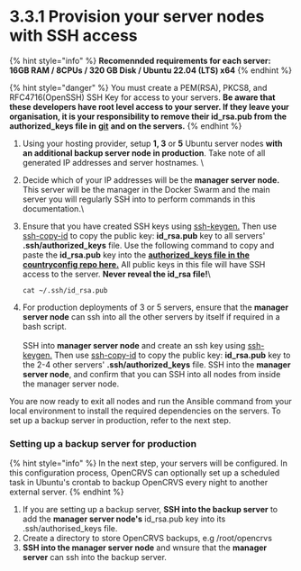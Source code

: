 # 3.3.1 Provision your server nodes with SSH access

{% hint style="info" %}
**Recomennded requirements for each server:**\
**16GB RAM / 8CPUs / 320 GB Disk / Ubuntu 22.04 (LTS) x64**
{% endhint %}



{% hint style="danger" %}
You must create a PEM(RSA), PKCS8, and RFC4716(OpenSSH) SSH Key for access to your servers.  **Be aware that these developers have root level access to your server.  If they leave your organisation, it is your responsibility to remove their id\_rsa.pub from the authorized\_keys file in** [**git**](https://github.com/opencrvs/opencrvs-countryconfig/blob/develop/infrastructure/authorized\_keys) **and on the servers.** &#x20;
{% endhint %}

1. Using your hosting provider, setup **1, 3** or **5** Ubuntu server nodes **with an additional backup server node in production**. Take note of all generated IP addresses and server hostnames.  \

2. Decide which of your IP addresses will be the **manager server node.** This server will be the manager in the Docker Swarm and the main server you will regularly SSH into to perform commands in this documentation.\

3.  Ensure that you have created SSH keys using [ssh-keygen.](https://www.ssh.com/academy/ssh/keygen)  Then use [ssh-copy-id](https://www.ssh.com/academy/ssh/keygen#copying-the-public-key-to-the-server) to copy the public key: **id\_rsa.pub** key to all servers' **.ssh/authorized\_keys** file.  Use the following command to copy and paste the **id\_rsa.pub** key into the [**authorized\_keys file in the countryconfig repo here.**](https://github.com/opencrvs/opencrvs-countryconfig/blob/master/infrastructure/authorized\_keys)  All public keys in this file will have SSH access to the server. **Never reveal the id\_rsa file!**\


    ```
    cat ~/.ssh/id_rsa.pub
    ```


4. For production deployments of 3 or 5 servers, ensure that the **manager server node** can ssh into all the other servers by itself if required in a bash script.\
   \
   SSH into **manager server node** and create an ssh key  using [ssh-keygen.](https://www.ssh.com/academy/ssh/keygen)  Then use [ssh-copy-id](https://www.ssh.com/academy/ssh/keygen#copying-the-public-key-to-the-server) to copy the public key: **id\_rsa.pub** key to the 2-4 other servers' **.ssh/authorized\_keys** file. SSH into the **manager server node**, and confirm that you can SSH into all nodes from inside the manager server node.

You are now ready to exit all nodes and run the Ansible command from your local environment to install the required dependencies on the servers.  To set up a backup server in production, refer to the next step.

### Setting up a backup server for production

{% hint style="info" %}
In the next step, your servers will be configured.  In this configuration process, OpenCRVS can optionally set up a scheduled task in Ubuntu's crontab to backup OpenCRVS every night to another external server. &#x20;
{% endhint %}

1. If you are setting up a backup server, **SSH into the backup server** to add the  **manager server node's** id\_rsa.pub key into its .ssh/authorised\_keys file.
2. Create a directory to store OpenCRVS backups, e.g /root/opencrvs
3. **SSH into the manager server node** and wnsure that  the **manager server** can ssh into the backup server.&#x20;

